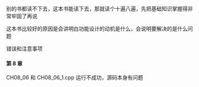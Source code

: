 
别的书都读不下去，这本书能读下去，那就读个十遍八遍，先把基础知识掌握得非常牢固了再说  

这本书比较好的原因是会讲明白功能设计的动机是什么，会说明要解决的是什么问题  



错误和注意事项  



#### 第 8 章  

CH08_06 和 CH08_06_1.cpp 运行不成功，源码本身有问题  




